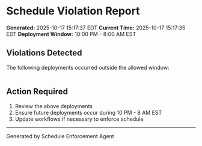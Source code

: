 # Schedule Violation Report

**Generated:** 2025-10-17 15:17:37 EDT
**Current Time:** 2025-10-17 15:17:35 EDT
**Deployment Window:** 10:00 PM - 8:00 AM EST

## Violations Detected

The following deployments occurred outside the allowed window:

```

```

## Action Required

1. Review the above deployments
2. Ensure future deployments occur during 10 PM - 8 AM EST
3. Update workflows if necessary to enforce schedule

---

Generated by Schedule Enforcement Agent
